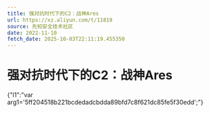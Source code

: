 ```yaml
---
title: 强对抗时代下的C2：战神Ares
url: https://xz.aliyun.com/t/11819
source: 先知安全技术社区
date: 2022-11-10
fetch_date: 2025-10-03T22:11:19.455350
---
```


# 强对抗时代下的C2：战神Ares

{"l1":"var arg1='5ff204518b221bcdedadcbdda89bfd7c8f621dc85fe5f30edd';"}